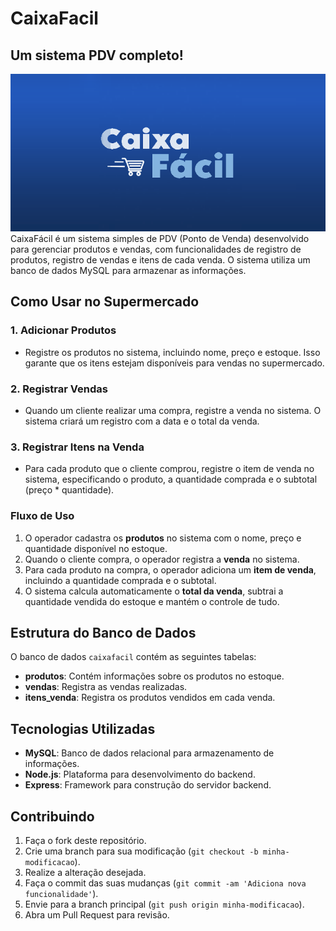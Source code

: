 # CaixaFacil
Um sistema PDV completo!
-
![Logo](<./markdown/banner.png>)
CaixaFácil é um sistema simples de PDV (Ponto de Venda) desenvolvido para gerenciar produtos e vendas, com funcionalidades de registro de produtos, registro de vendas e itens de cada venda. O sistema utiliza um banco de dados MySQL para armazenar as informações.
## Como Usar no Supermercado
### 1. **Adicionar Produtos**
- Registre os produtos no sistema, incluindo nome, preço e estoque. Isso garante que os itens estejam disponíveis para vendas no supermercado.
### 2. **Registrar Vendas**
- Quando um cliente realizar uma compra, registre a venda no sistema. O sistema criará um registro com a data e o total da venda.
### 3. **Registrar Itens na Venda**
- Para cada produto que o cliente comprou, registre o item de venda no sistema, especificando o produto, a quantidade comprada e o subtotal (preço \* quantidade).
### Fluxo de Uso
1. O operador cadastra os **produtos** no sistema com o nome, preço e quantidade disponível no estoque.
2. Quando o cliente compra, o operador registra a **venda** no sistema.
3. Para cada produto na compra, o operador adiciona um **item de venda**, incluindo a quantidade comprada e o subtotal.
4. O sistema calcula automaticamente o **total da venda**, subtrai a quantidade vendida do estoque e mantém o controle de tudo.
## Estrutura do Banco de Dados
O banco de dados `caixafacil` contém as seguintes tabelas:
- **produtos**: Contém informações sobre os produtos no estoque.
- **vendas**: Registra as vendas realizadas.
- **itens_venda**: Registra os produtos vendidos em cada venda.
## Tecnologias Utilizadas
- **MySQL**: Banco de dados relacional para armazenamento de informações.
- **Node.js**: Plataforma para desenvolvimento do backend.
- **Express**: Framework para construção do servidor backend.
## Contribuindo
1. Faça o fork deste repositório.
2. Crie uma branch para sua modificação (`git checkout -b minha-modificacao`).
3. Realize a alteração desejada.
4. Faça o commit das suas mudanças (`git commit -am 'Adiciona nova funcionalidade'`).
5. Envie para a branch principal (`git push origin minha-modificacao`).
6. Abra um Pull Request para revisão.
